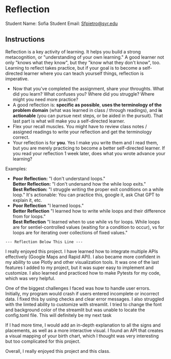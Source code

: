 # Reflection

Student Name:  Sofia
Student Email:  Sfpietro@syr.edu

## Instructions

Reflection is a key activity of learning. It helps you build a strong metacognition, or "understanding of your own learning." A good learner not only "knows what they know", but they "know what they don't know", too. Learning to reflect takes practice, but if your goal is to become a self-directed learner where you can teach yourself things, reflection is imperative.

- Now that you've completed the assignment, share your throughts. What did you learn? What confuses you? Where did you struggle? Where might you need more practice?
- A good reflection is: **specific as possible**,  **uses the terminology of the problem domain** (what was learned in class / through readings), and **is actionable** (you can pursue next steps, or be aided in the pursuit). That last part is what will make you a self-directed learner.
- Flex your recall muscles. You might have to review class notes / assigned readings to write your reflection and get the terminology correct.
- Your reflection is for **you**. Yes I make you write them and I read them, but you are merely practicing to become a better self-directed learner. If you read your reflection 1 week later, does what you wrote advance your learning?

Examples:

- **Poor Reflection:**  "I don't understand loops."   
**Better Reflection:** "I don't undersand how the while loop exits."   
**Best Reflection:** "I struggle writing the proper exit conditions on a while loop." It's actionable: You can practice this, google it, ask Chat GPT to explain it, etc. 
-  **Poor Reflection** "I learned loops."   
**Better Reflection** "I learned how to write while loops and their difference from for loops."   
**Best Reflection** "I learned when to use while vs for loops. While loops are for sentiel-controlled values (waiting for a condition to occur), vs for loops are for iterating over collections of fixed values."

`--- Reflection Below This Line ---`

I really enjoyed this project. I have learned how to integrate multiple APIs effectively (Google Maps and Rapid API). I also became more confident in my ability to use Plotly and other visualization tools. It was one of the last features I added to my project, but it was super easy to implement and customize. I also learned and practiced how to make Pytests for my code, which was very helpful. 

One of the biggest challenges I faced was how to handle user errors. Initially, my program would crash if users entered incomplete or incorrect data. I fixed this by using checks and clear error messages. I also struggled with the limted ability to customize with streamlit. I tried to change the font and background color of the streamlit but was unable to locate the config.toml file. This will definitely be my next task

 If I had more time, I would add an in-depth explanation to all the signs and placements, as well as a more interactive visual. I found an API that creates a visual mapping of your birth chart, which I thought was very interesting but too complicated for this project.
 
 Overall, I really enjoyed this project and this class.
